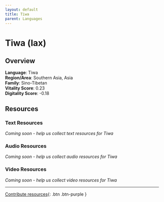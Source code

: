```yaml
---
layout: default
title: Tiwa
parent: Languages
---
```


# Tiwa (lax)

## Overview

**Language**: Tiwa  
**Region/Area**: Southern Asia, Asia  
**Family**: Sino-Tibetan  
**Vitality Score**: 0.23  
**Digitality Score**: -0.18  

## Resources

### Text Resources
*Coming soon - help us collect text resources for Tiwa*

### Audio Resources
*Coming soon - help us collect audio resources for Tiwa*

### Video Resources
*Coming soon - help us collect video resources for Tiwa*

---

[Contribute resources](https://fairtrain.github.io/){: .btn .btn-purple }
